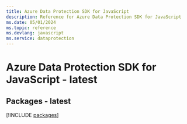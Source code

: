 ```yaml
---
title: Azure Data Protection SDK for JavaScript
description: Reference for Azure Data Protection SDK for JavaScript
ms.date: 05/01/2024
ms.topic: reference
ms.devlang: javascript
ms.service: dataprotection
---
```

# Azure Data Protection SDK for JavaScript - latest
## Packages - latest
[!INCLUDE [packages](data-protection-index.md)]